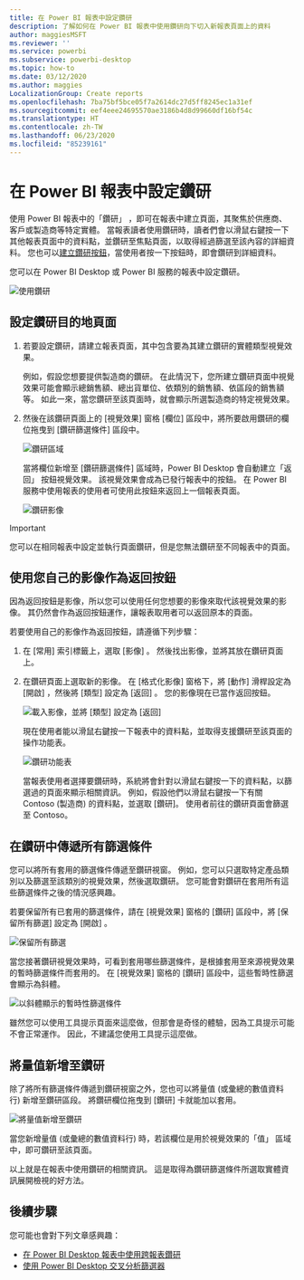 ```yaml
---
title: 在 Power BI 報表中設定鑽研
description: 了解如何在 Power BI 報表中使用鑽研向下切入新報表頁面上的資料
author: maggiesMSFT
ms.reviewer: ''
ms.service: powerbi
ms.subservice: powerbi-desktop
ms.topic: how-to
ms.date: 03/12/2020
ms.author: maggies
LocalizationGroup: Create reports
ms.openlocfilehash: 7ba75bf5bce05f7a2614dc27d5ff8245ec1a31ef
ms.sourcegitcommit: eef4eee24695570ae3186b4d8d99660df16bf54c
ms.translationtype: HT
ms.contentlocale: zh-TW
ms.lasthandoff: 06/23/2020
ms.locfileid: "85239161"
---
```

# <a name="set-up-drill-through-in-power-bi-reports"></a>在 Power BI 報表中設定鑽研
使用 Power BI 報表中的「鑽研」  ，即可在報表中建立頁面，其聚焦於供應商、客戶或製造商等特定實體。 當報表讀者使用鑽研時，讀者們會以滑鼠右鍵按一下其他報表頁面中的資料點，並鑽研至焦點頁面，以取得經過篩選至該內容的詳細資料。 您也可以[建立鑽研按鈕](desktop-drill-through-buttons.md)，當使用者按一下按鈕時，即會鑽研到詳細資料。

您可以在 Power BI Desktop 或 Power BI 服務的報表中設定鑽研。

![使用鑽研](media/desktop-drillthrough/power-bi-drill-through-right-click.png)

## <a name="set-up-the-drill-through-destination-page"></a>設定鑽研目的地頁面
1. 若要設定鑽研，請建立報表頁面，其中包含要為其建立鑽研的實體類型視覺效果。 

    例如，假設您想要提供製造商的鑽研。 在此情況下，您所建立鑽研頁面中視覺效果可能會顯示總銷售額、總出貨單位、依類別的銷售額、依區段的銷售額等。 如此一來，當您鑽研至該頁面時，就會顯示所選製造商的特定視覺效果。

2. 然後在該鑽研頁面上的 [視覺效果]  窗格 [欄位]  區段中，將所要啟用鑽研的欄位拖曳到 [鑽研篩選條件]  區段中。

    ![鑽研區域](media/desktop-drillthrough/drillthrough_02.png)

    當將欄位新增至 [鑽研篩選條件]  區域時，Power BI Desktop 會自動建立「返回」  按鈕視覺效果。 該視覺效果會成為已發行報表中的按鈕。 在 Power BI 服務中使用報表的使用者可使用此按鈕來返回上一個報表頁面。

    ![鑽研影像](media/desktop-drillthrough/drillthrough_03.png)

> [!IMPORTANT]
> 您可以在相同報表中設定並執行頁面鑽研，但是您無法鑽研至不同報表中的頁面。  



## <a name="use-your-own-image-for-a-back-button"></a>使用您自己的影像作為返回按鈕    
 因為返回按鈕是影像，所以您可以使用任何您想要的影像來取代該視覺效果的影像。 其仍然會作為返回按鈕運作，讓報表取用者可以返回原本的頁面。 

若要使用自己的影像作為返回按鈕，請遵循下列步驟：

1. 在 [常用]  索引標籤上，選取 [影像]  。 然後找出影像，並將其放在鑽研頁面上。

2. 在鑽研頁面上選取新的影像。 在 [格式化影像]  窗格下，將 [動作]  滑桿設定為 [開啟]  ，然後將 [類型]  設定為 [返回]  。 您的影像現在已當作返回按鈕。

    ![載入影像，並將 [類型] 設定為 [返回]](media/desktop-drillthrough/drillthrough_05.png)

    
     現在使用者能以滑鼠右鍵按一下報表中的資料點，並取得支援鑽研至該頁面的操作功能表。 

    ![鑽研功能表](media/desktop-drillthrough/drillthrough_04.png)

    當報表使用者選擇要鑽研時，系統將會針對以滑鼠右鍵按一下的資料點，以篩選過的頁面來顯示相關資訊。 例如，假設他們以滑鼠右鍵按一下有關 Contoso (製造商) 的資料點，並選取 [鑽研]。 使用者前往的鑽研頁面會篩選至 Contoso。

## <a name="pass-all-filters-in-drill-through"></a>在鑽研中傳遞所有篩選條件

您可以將所有套用的篩選條件傳遞至鑽研視窗。 例如，您可以只選取特定產品類別以及篩選至該類別的視覺效果，然後選取鑽研。 您可能會對鑽研在套用所有這些篩選條件之後的情況感興趣。

若要保留所有已套用的篩選條件，請在 [視覺效果]  窗格的 [鑽研]  區段中，將 [保留所有篩選]  設定為 [開啟]  。 

![保留所有篩選](media/desktop-drillthrough/drillthrough_06.png)

當您接著鑽研視覺效果時，可看到套用哪些篩選條件，是根據套用至來源視覺效果的暫時篩選條件而套用的。 在 [視覺效果]  窗格的 [鑽研]  區段中，這些暫時性篩選會顯示為斜體。 

![以斜體顯示的暫時性篩選條件](media/desktop-drillthrough/drillthrough_07.png)

雖然您可以使用工具提示頁面來這麼做，但那會是奇怪的體驗，因為工具提示可能不會正常運作。 因此，不建議您使用工具提示這麼做。

## <a name="add-a-measure-to-drill-through"></a>將量值新增至鑽研

除了將所有篩選條件傳遞到鑽研視窗之外，您也可以將量值 (或彙總的數值資料行) 新增至鑽研區段。 將鑽研欄位拖曳到 [鑽研]  卡就能加以套用。 

![將量值新增至鑽研](media/desktop-drillthrough/drillthrough_08.png)

當您新增量值 (或彙總的數值資料行) 時，若該欄位是用於視覺效果的「值」  區域中，即可鑽研至該頁面。

以上就是在報表中使用鑽研的相關資訊。 這是取得為鑽研篩選條件所選取實體資訊展開檢視的好方法。

## <a name="next-steps"></a>後續步驟

您可能也會對下列文章感興趣：

* [在 Power BI Desktop 報表中使用跨報表鑽研](desktop-cross-report-drill-through.md)
* [使用 Power BI Desktop 交叉分析篩選器](../visuals/power-bi-visualization-slicers.md)
